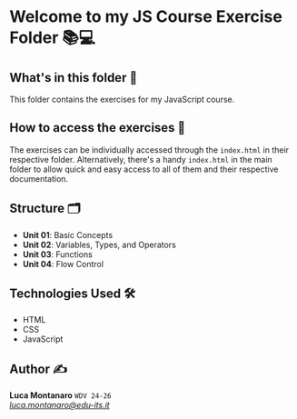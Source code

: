 # Welcome to my JS Course Exercise Folder 📚💻

## What's in this folder 📂
This folder contains the exercises for my JavaScript course.

## How to access the exercises 🚀
The exercises can be individually accessed through the `index.html` in their respective folder.
Alternatively, there's a handy `index.html` in the main folder to allow quick and easy access to all of them and their respective documentation.

## Structure 🗂️
- **Unit 01**: Basic Concepts
- **Unit 02**: Variables, Types, and Operators
- **Unit 03**: Functions
- **Unit 04**: Flow Control

## Technologies Used 🛠️
- HTML
- CSS
- JavaScript

## Author ✍️

**Luca Montanaro** `WDV 24-26`  
*luca.montanaro@edu-its.it*